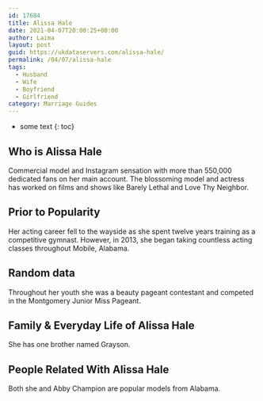 ```yaml
---
id: 17684
title: Alissa Hale
date: 2021-04-07T20:00:25+00:00
author: Laima
layout: post
guid: https://ukdataservers.com/alissa-hale/
permalink: /04/07/alissa-hale
tags:
  - Husband
  - Wife
  - Boyfriend
  - Girlfriend
category: Marriage Guides
---
```


* some text
{: toc}


## Who is Alissa Hale
                  
                  
                  
Commercial model and Instagram sensation with more than 550,000 dedicated fans on her main account. The blossoming model and actress has worked on films and shows like Barely Lethal and Love Thy Neighbor.
                  
              
            
              
            
                
                
                
## Prior to Popularity
                  
                  
                  
Her acting career fell to the wayside as she spent twelve years training as a competitive gymnast. However, in 2013, she began taking countless acting classes throughout Mobile, Alabama.
                  
              
            
              
            
                
                
                
## Random data
                  
                  
                  
Throughout her youth she was a beauty pageant contestant and competed in the Montgomery Junior Miss Pageant.
                  
              
            
              
            
                
                
                
## Family & Everyday Life of Alissa Hale
                  
                  
                  
She has one brother named Grayson.
                  
              
            
              
            
                
                
                
## People Related With Alissa Hale
                  
                  
                  
Both she and Abby Champion are popular models from Alabama.
                  
              
            
              
            
                
              
            
              
              
            
            
              
            
          
          
          